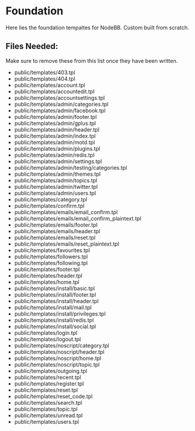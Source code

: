 # Foundation
Here lies the foundation tempaltes for NodeBB. Custom built from scratch.

## Files Needed:

Make sure to remove these from this list once they have been written.

* public/templates/403.tpl
* public/templates/404.tpl
* public/templates/account.tpl
* public/templates/accountedit.tpl
* public/templates/accountsettings.tpl
* public/templates/admin/categories.tpl
* public/templates/admin/facebook.tpl
* public/templates/admin/footer.tpl
* public/templates/admin/gplus.tpl
* public/templates/admin/header.tpl
* public/templates/admin/index.tpl
* public/templates/admin/motd.tpl
* public/templates/admin/plugins.tpl
* public/templates/admin/redis.tpl
* public/templates/admin/settings.tpl
* public/templates/admin/testing/categories.tpl
* public/templates/admin/themes.tpl
* public/templates/admin/topics.tpl
* public/templates/admin/twitter.tpl
* public/templates/admin/users.tpl
* public/templates/category.tpl
* public/templates/confirm.tpl
* public/templates/emails/email_confirm.tpl
* public/templates/emails/email_confirm_plaintext.tpl
* public/templates/emails/footer.tpl
* public/templates/emails/header.tpl
* public/templates/emails/reset.tpl
* public/templates/emails/reset_plaintext.tpl
* public/templates/favourites.tpl
* public/templates/followers.tpl
* public/templates/following.tpl
* public/templates/footer.tpl
* public/templates/header.tpl
* public/templates/home.tpl
* public/templates/install/basic.tpl
* public/templates/install/footer.tpl
* public/templates/install/header.tpl
* public/templates/install/mail.tpl
* public/templates/install/privileges.tpl
* public/templates/install/redis.tpl
* public/templates/install/social.tpl
* public/templates/login.tpl
* public/templates/logout.tpl
* public/templates/noscript/category.tpl
* public/templates/noscript/header.tpl
* public/templates/noscript/home.tpl
* public/templates/noscript/topic.tpl
* public/templates/outgoing.tpl
* public/templates/recent.tpl
* public/templates/register.tpl
* public/templates/reset.tpl
* public/templates/reset_code.tpl
* public/templates/search.tpl
* public/templates/topic.tpl
* public/templates/unread.tpl
* public/templates/users.tpl

